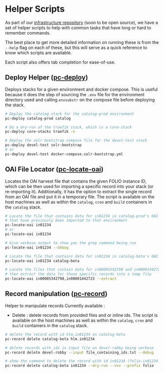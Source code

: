 # Helper Scripts
As part of our [infrastructure repository](https://gitlab.msu.edu/msu-libraries/devops/catalog-infrastructure)
(soon to be open source), we have a set of helper scripts to help with common tasks that have long or
hard to remember commands.

The best place to get more detailed information on running these is from the `--help` flag
on each of these, but this will serve as a quick reference to know which scripts are
available.

Each script also offers tab completion for ease-of-use.

## Deploy Helper ([pc-deploy](https://gitlab.msu.edu/msu-libraries/devops/catalog-infrastructure/-/blob/main/configure-playbook/roles/deploy-helper-scripts/files/pc-deploy?ref_type=heads))
Deploys stacks for a given environment and docker compose. This is useful because it does
the step of sourcing the `.env` file for the environment directory used and calling
`envsubstr` on the compose file before deploying the stack.

```bash
# Deploy the catalog stack for the catalog-prod environment
pc-deploy catalog-prod catalog

# Do a dry-run of the traefik stack, which is a core-stack
pc-deploy core-stacks traefik -n

# Deploy the solr bootstrap compose file for the devel-test stack
pc-deploy devel-test solr-bootstrap
# or
pc-deploy devel-test docker-compose.solr-bootstrap.yml
```

## OAI File Locator ([pc-locate-oai](https://gitlab.msu.edu/msu-libraries/devops/catalog-infrastructure/-/blob/main/configure-playbook/roles/deploy-helper-scripts/files/pc-locate-oai?ref_type=heads))
Locates the OAI harvest file that contains the given FOLIO instance ID, which can be then used for
importing a specific record into your stack (or re-importing it). Additionally, it has the option to
extract the single record from an OAI file and put it in a temporary file. The script is available on the host
machines as well as within the `catalog`, `cron` and `build` containers in the `catalog` stack.

```bash
# Locate the file that contains data for in01234 in catalog-prod's OAI files
# that have previously been imported to that environment
pc-locate-oai in01234
# or
pc-locate-oai in01234

# Give verbose output to show you the grep command being run
pc-locate-oai in01234 --debug

# Locate the file that contains data for in01234 in catalog-beta's OAI files
pc-locate-oai in01234 catalog-beta

# Locate the files that contain data for in00005342798 and in00001442723
# then extract the data for those specific records into a temp file
pc-locate-oai in00005342798,in00001442723 --extract
```

## Record manipulation ([pc-record](https://gitlab.msu.edu/msu-libraries/devops/catalog-infrastructure/-/blob/main/configure-playbook/roles/deploy-helper-scripts/files/pc-record?ref_type=heads))
Helper to manipulate records
Currently available :
- Delete :
delete records from provided files and or inline ids. The script is available on the host
machines as well as within the `catalog`, `cron` and `build` containers in the `catalog` stack.

```bash
# delete the record with id hlm.in01234 on catalog-beta
pc-record delete catalog-beta hlm.in01234

# delete records with ids in input file on devel-robby being verbose
pc-record delete devel-robby --input file_containing_ids.txt --debug

# show the command to delete the record with id in01234 (folio.in01234 with prefix) on catalog-beta being verbose 
pc-record delete catalog-beta in01234 --dry-run --vvv --prefix folio

```
